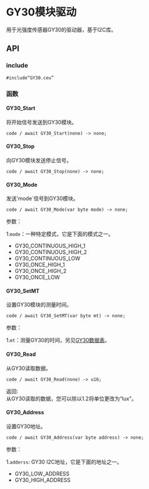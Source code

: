 # GY30模块驱动

用于光强度传感器GY30的驱动器，基于I2C库。

## API

### include

```CEU
#include“GY30.ceu”
```

### 函数

#### GY30_Start

将开始信号发送到GY30模块。

```CEU
code / await GY30_Start(none) -> none;
```

#### GY30_Stop

向GY30模块发送停止信号。

```CEU
code / await GY30_Stop(none) -> none;
```

#### GY30_Mode

发送'mode`信号到GY30模块。

```CEU
code / await GY30_Mode(var byte mode) -> none;
```

参数：

1.`mode`：一种特定模式，它是下面的模式之一。

- GY30_CONTINUOUS_HIGH_1
- GY30_CONTINUOUS_HIGH_2
- GY30_CONTINUOUS_LOW
- GY30_ONCE_HIGH_1
- GY30_ONCE_HIGH_2
- GY30_ONCE_LOW

#### GY30_SetMT

设置GY30模块的测量时间。

```CEU
code / await GY30_SetMT(var byte mt) -> none;
```

参数：

1.`mt`：测量GY30的时间，另见[GY30数据表](https://www.elechouse.com/elechouse/images/product/Digital%20light%20Sensor/bh1750fvi-e.pdf)。

#### GY30_Read

从GY30读取数据。

```CEU
code / await GY30_Read(none) -> u16;
```

返回:  
从GY30读取的数据，您可以除以1.2将单位更改为“lux”。

#### GY30_Address

设置GY30地址。

```CEU
code / await GY30_Address(var byte address) -> none;
```

参数：

1.`adderss`: GY30 I2C地址，它是下面的地址之一。

- GY30_LOW_ADDRESS
- GY30_HIGH_ADDRESS
